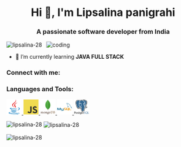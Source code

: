 <h1 align="center">Hi 👋, I'm Lipsalina panigrahi</h1>
<h3 align="center">A passionate software developer from India</h3>

<img align="right" alt="coding" width="400" src="https://i.pinimg.com/originals/54/e3/7d/54e37d8074ebcde1d96c77d7b2a7f310.gif">

<p align="left"> <img src="https://komarev.com/ghpvc/?username=lipsalina-28&label=Profile%20views&color=0e75b6&style=flat" alt="lipsalina-28" /> </p>

- 🌱 I’m currently learning **JAVA FULL STACK**

<h3 align="left">Connect with me:</h3>
<p align="left">
</p>

<h3 align="left">Languages and Tools:</h3>
<p align="left"> <a href="https://www.java.com" target="_blank" rel="noreferrer"> <img src="https://raw.githubusercontent.com/devicons/devicon/master/icons/java/java-original.svg" alt="java" width="40" height="40"/> </a> <a href="https://developer.mozilla.org/en-US/docs/Web/JavaScript" target="_blank" rel="noreferrer"> <img src="https://raw.githubusercontent.com/devicons/devicon/master/icons/javascript/javascript-original.svg" alt="javascript" width="40" height="40"/> </a> <a href="https://www.mongodb.com/" target="_blank" rel="noreferrer"> <img src="https://raw.githubusercontent.com/devicons/devicon/master/icons/mongodb/mongodb-original-wordmark.svg" alt="mongodb" width="40" height="40"/> </a> <a href="https://www.mysql.com/" target="_blank" rel="noreferrer"> <img src="https://raw.githubusercontent.com/devicons/devicon/master/icons/mysql/mysql-original-wordmark.svg" alt="mysql" width="40" height="40"/> </a> <a href="https://www.postgresql.org" target="_blank" rel="noreferrer"> <img src="https://raw.githubusercontent.com/devicons/devicon/master/icons/postgresql/postgresql-original-wordmark.svg" alt="postgresql" width="40" height="40"/> </a> </p>

<p><img align="left" src="https://github-readme-stats.vercel.app/api/top-langs?username=lipsalina-28&show_icons=true&locale=en&layout=compact" alt="lipsalina-28" /></p>

<p>&nbsp;<img align="center" src="https://github-readme-stats.vercel.app/api?username=lipsalina-28&show_icons=true&locale=en" alt="lipsalina-28" /></p>

<p><img align="center" src="https://github-readme-streak-stats.herokuapp.com/?user=lipsalina-28&" alt="lipsalina-28" /></p>

